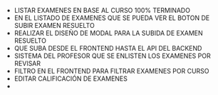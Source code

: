 - LISTAR EXAMENES EN BASE AL CURSO 100% TERMINADO
- EN EL LISTADO DE EXAMENES QUE SE PUEDA VER EL BOTON DE SUBIR EXAMEN RESUELTO
- REALIZAR EL DISEÑO DE MODAL PARA LA SUBIDA DE EXAMEN RESUELTO
- QUE SUBA DESDE EL FRONTEND HASTA EL API DEL BACKEND
- SISTEMA DEL PROFESOR QUE SE ENLISTEN LOS EXAMENES POR REVISAR
- FILTRO EN EL FRONTEND PARA FILTRAR EXAMENES POR CURSO
- EDITAR CALIFICACIÓN DE EXAMENES
- 
